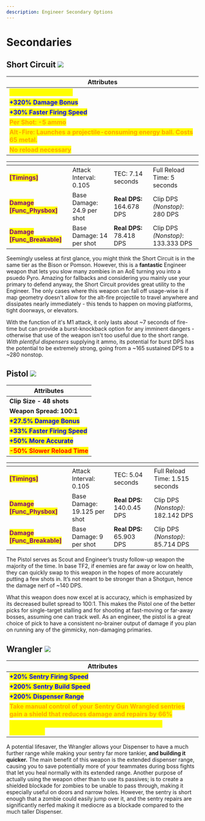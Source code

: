 ```yaml
---
description: Engineer Secondary Options
---
```


# Secondaries

## Short Circuit   ![](<../../../.gitbook/assets/100px-Item\_icon\_Short\_Circuit (1).png>)

| Attributes                                                                                                    |
| ------------------------------------------------------------------------------------------------------------- |
| <mark style="color:yellow;">**Uses metal for ammo**</mark>                                                    |
| <mark style="color:blue;">**+320% Damage Bonus**</mark>                                                       |
| <mark style="color:blue;">**+30% Faster Firing Speed**</mark>                                                 |
| <mark style="color:orange;">**Per Shot: -5 ammo**</mark>                                                      |
| <mark style="color:orange;">**Alt-Fire: Launches a projectile-consuming energy ball. Costs 65 metal.**</mark> |
| <mark style="color:orange;">**No reload necessary**</mark>                                                    |

<table data-view="cards"><thead><tr><th></th><th></th><th></th><th></th></tr></thead><tbody><tr><td><mark style="color:purple;"><strong>[Timings]</strong></mark></td><td>Attack Interval: 0.105</td><td>TEC: 7.14 seconds</td><td>Full Reload Time: 5 seconds</td></tr><tr><td><mark style="color:purple;"><strong>Damage [Func_Physbox]</strong></mark></td><td>Base Damage: 24.9 per shot</td><td><strong>Real DPS:</strong> 164.678 DPS</td><td>Clip DPS <em>(Nonstop)</em>: 280 DPS</td></tr><tr><td><mark style="color:purple;"><strong>Damage [Func_Breakable]</strong></mark></td><td>Base Damage: 14 per shot</td><td><strong>Real DPS:</strong> 78.418 DPS</td><td>Clip DPS <em>(Nonstop)</em>: 133.333 DPS</td></tr></tbody></table>

Seemingly useless at first glance, you might think the Short Circuit is in the same tier as the Bison or Pomson. However, this is a **fantastic** Engineer weapon that lets you slow many zombies in an AoE turning you into a psuedo Pyro. Amazing for fallbacks and considering you mainly use your primary to defend anyway, the Short Circuit provides great utility to the Engineer. The only cases where this weapon can fall off usage-wise is if map geometry doesn't allow for the alt-fire projectile to travel anywhere and dissipates nearly immediately - this tends to happen on moving platforms, tight doorways, or elevators.

With the function of it's M1 attack, it only lasts about \~7 seconds of fire-time but can provide a burst-knockback option for any imminent dangers - otherwise that use of the weapon isn't too useful due to the short range. _With plentiful dispensers_ supplying it ammo, its potential for burst DPS has the potential to be extremely strong, going from a \~165 sustained DPS to a \~280 nonstop.

## Pistol    ![](<../../../.gitbook/assets/100px-Item\_icon\_Pistol (1).png>)

| Attributes                                                    |
| ------------------------------------------------------------- |
| **Clip Size - 48 shots**                                      |
| **Weapon Spread: 100:1**                                      |
| <mark style="color:blue;">**+27.5% Damage Bonus**</mark>      |
| <mark style="color:blue;">**+33% Faster Firing Speed**</mark> |
| <mark style="color:blue;">**+50% More Accurate**</mark>       |
| <mark style="color:red;">**-50% Slower Reload Time**</mark>   |

<table data-view="cards"><thead><tr><th></th><th></th><th></th><th></th></tr></thead><tbody><tr><td><mark style="color:purple;"><strong>[Timings]</strong></mark></td><td>Attack Interval: 0.105</td><td>TEC: 5.04 seconds</td><td>Full Reload Time: 1.515 seconds</td></tr><tr><td><mark style="color:purple;"><strong>Damage [Func_Physbox]</strong></mark></td><td>Base Damage: 19.125 per shot</td><td><strong>Real DPS:</strong> 140.0.45 DPS</td><td>Clip DPS <em>(Nonstop)</em>: 182.142 DPS</td></tr><tr><td><mark style="color:purple;"><strong>Damage [Func_Breakable]</strong></mark></td><td>Base Damage: 9 per shot</td><td><strong>Real DPS:</strong> 65.903 DPS</td><td>Clip DPS <em>(Nonstop)</em>: 85.714 DPS</td></tr></tbody></table>

The Pistol serves as Scout and Engineer’s trusty follow-up weapon the majority of the time. In base TF2, if enemies are far away or low on health, they can quickly swap to this weapon in the hopes of more accurately putting a few shots in. It’s not meant to be stronger than a Shotgun, hence the damage nerf of \~140 DPS.

What this weapon does now excel at is accuracy, which is emphasized by its decreased bullet spread to 100:1. This makes the Pistol one of the better picks for single-target stalling and for shooting at fast-moving or far-away bosses, assuming one can track well. As an engineer, the pistol is a great choice of pick to have a consistent no-brainer output of damage if you plan on running any of the gimmicky, non-damaging primaries.

## Wrangler   ![](../../../.gitbook/assets/100px-Item\_icon\_Wrangler.png)

| Attributes                                                                                                                                           |
| ---------------------------------------------------------------------------------------------------------------------------------------------------- |
| <mark style="color:blue;">**+20% Sentry Firing Speed**</mark>                                                                                        |
| <mark style="color:blue;">**+200% Sentry Build Speed**</mark>                                                                                        |
| <mark style="color:blue;">**+200% Dispenser Range**</mark>                                                                                           |
| <mark style="color:orange;">**Take manual control of your Sentry Gun Wrangled sentries gain a shield that reduces damage and repairs by 66%**</mark> |
| <mark style="color:yellow;">**Sentries are disabled for 3 seconds after becoming unwrangled**</mark>                                                 |

A potential lifesaver, the Wrangler allows your Dispenser to have a much further range while making your sentry far more tankier, **and building it quicker.** The main benefit of this weapon is the extended dispenser range, causing you to save potentially more of your teammates during boss fights that let you heal normally with its extended range. Another purpose of actually using the weapon other than to use its passives; is to create a shielded blockade for zombies to be unable to pass through, making it especially useful on doors and narrow holes. However, the sentry is short enough that a zombie could easily jump over it, and the sentry repairs are significantly nerfed making it mediocre as a blockade compared to the much taller Dispenser.
